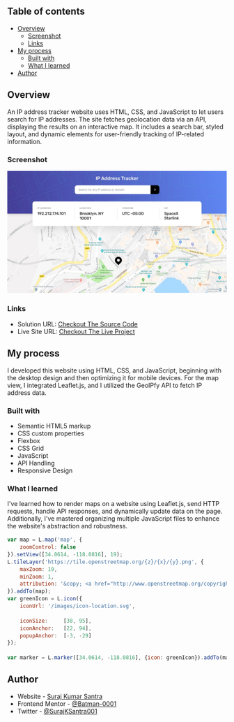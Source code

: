 ## Table of contents

- [Overview](#overview)
  - [Screenshot](#screenshot)
  - [Links](#links)
- [My process](#my-process)
  - [Built with](#built-with)
  - [What I learned](#what-i-learned)
- [Author](#author)

## Overview

An IP address tracker website uses HTML, CSS, and JavaScript to let users search for IP addresses. The site fetches geolocation data via an API, displaying the results on an interactive map. It includes a search bar, styled layout, and dynamic elements for user-friendly tracking of IP-related information.

### Screenshot

![](/design/desktop-design.jpg)

### Links

- Solution URL: [Checkout The Source Code](https://github.com/Batman-0001/Ip-Address-Tracker)
- Live Site URL: [Checkout The Live Project](https://batman-0001.github.io/Ip-Address-Tracker/)

## My process

I developed this website using HTML, CSS, and JavaScript, beginning with the desktop design and then optimizing it for mobile devices. For the map view, I integrated Leaflet.js, and I utilized the GeoIPfy API to fetch IP address data.

### Built with

- Semantic HTML5 markup
- CSS custom properties
- Flexbox
- CSS Grid
- JavaScript
- API Handling
- Responsive Design


### What I learned

I've learned how to render maps on a website using Leaflet.js, send HTTP requests, handle API responses, and dynamically update data on the page. Additionally, I've mastered organizing multiple JavaScript files to enhance the website's abstraction and robustness.


```js
var map = L.map('map', {
    zoomControl: false
}).setView([34.0614, -118.0816], 19);
L.tileLayer('https://tile.openstreetmap.org/{z}/{x}/{y}.png', {
    maxZoom: 19,
    minZoom: 1,
    attribution: '&copy; <a href="http://www.openstreetmap.org/copyright">OpenStreetMap</a>'
}).addTo(map);
var greenIcon = L.icon({
    iconUrl: '/images/icon-location.svg',

    iconSize:     [38, 95],
    iconAnchor:   [22, 94], 
    popupAnchor:  [-3, -29]
});

var marker = L.marker([34.0614, -118.0816], {icon: greenIcon}).addTo(map);

```


## Author

- Website - [Suraj Kumar Santra](https://github.com/Batman-0001)
- Frontend Mentor - [@Batman-0001](https://www.frontendmentor.io/profile/Batman-0001)
- Twitter - [@SurajKSantra001](https://www.twitter.com/SurajKSantra001)
